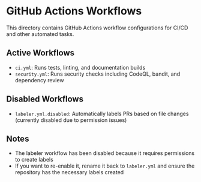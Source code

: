 # GitHub Actions Workflows

This directory contains GitHub Actions workflow configurations for CI/CD and other automated tasks.

## Active Workflows

- `ci.yml`: Runs tests, linting, and documentation builds
- `security.yml`: Runs security checks including CodeQL, bandit, and dependency review

## Disabled Workflows

- `labeler.yml.disabled`: Automatically labels PRs based on file changes (currently disabled due to permission issues)

## Notes

- The labeler workflow has been disabled because it requires permissions to create labels
- If you want to re-enable it, rename it back to `labeler.yml` and ensure the repository has the necessary labels created
